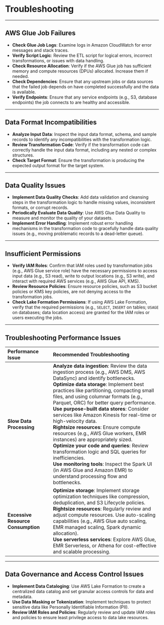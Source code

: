 # Troubleshooting

---
## AWS Glue Job Failures

* **Check Glue Job Logs**: Examine logs in Amazon CloudWatch for error messages and stack traces.
* **Verify Script Logic**: Review the ETL script for logical errors, incorrect transformations, or issues with data handling.
* **Check Resource Allocation**: Verify if the AWS Glue job has sufficient memory and compute resources (DPUs) allocated. Increase them if needed.
* **Check Dependencies**: Ensure that any upstream jobs or data sources that the failed job depends on have completed successfully and the data is available.
* **Verify Endpoints**: Ensure that any service endpoints (e.g., S3, database endpoints) the job connects to are healthy and accessible.

---
## Data Format Incompatibilities

* **Analyze Input Data**: Inspect the input data format, schema, and sample records to identify any incompatibilities with the transformation logic.
* **Review Transformation Code**: Verify if the transformation code can correctly handle the input data format, including any nested or complex structures.
* **Check Target Format**: Ensure the transformation is producing the expected output format for the target system.

---
## Data Quality Issues

* **Implement Data Quality Checks**: Add data validation and cleansing steps in the transformation logic to handle missing values, inconsistent formats, or corrupt records.
* **Periodically Evaluate Data Quality**: Use AWS Glue Data Quality to measure and monitor the quality of your datasets.
* **Implement Error Handling**: Implement robust error handling mechanisms in the transformation code to gracefully handle data quality issues (e.g., moving problematic records to a dead-letter queue).

---
## Insufficient Permissions

* **Verify IAM Roles**: Confirm that IAM roles used by transformation jobs (e.g., AWS Glue service role) have the necessary permissions to access input data (e.g., S3 read), write to output locations (e.g., S3 write), and interact with required AWS services (e.g., AWS Glue API, KMS).
* **Review Resource Policies**: Ensure resource policies, such as S3 bucket policies or KMS key policies, are not denying access to the transformation jobs.
* **Check Lake Formation Permissions**: If using AWS Lake Formation, verify that the required permissions (e.g., `SELECT`, `INSERT` on tables; `USAGE` on databases; data location access) are granted for the IAM roles or users executing the jobs.

---
## Troubleshooting Performance Issues

| Performance Issue              | Recommended Troubleshooting                                                                                                                                                                                                                                                                                          |
| :----------------------------- | :----------------------------------------------------------------------------------------------------------------------------------------------------------------------------------------------------------------------------------------------------------------------------------------------------------------- |
| **Slow Data Processing** | **Analyze data ingestion**: Review the data ingestion process (e.g., AWS DMS, AWS DataSync) and identify bottlenecks. <br> **Optimize data storage**: Implement best practices like partitioning, compacting small files, and using columnar formats (e.g., Parquet, ORC) for better query performance. <br> **Use purpose-built data stores**: Consider services like Amazon Kinesis for real-time or high-velocity data. <br> **Rightsize resources**: Ensure compute resources (e.g., AWS Glue workers, EMR instances) are appropriately sized. <br> **Optimize your code and queries**: Review transformation logic and SQL queries for inefficiencies. <br> **Use monitoring tools**: Inspect the Spark UI (in AWS Glue and Amazon EMR) to understand processing flow and bottlenecks. |
| **Excessive Resource Consumption** | **Optimize storage**: Implement storage optimization techniques like compression, deduplication, and S3 Lifecycle policies. <br> **Rightsize resources**: Regularly review and adjust compute resources. Use auto-scaling capabilities (e.g., AWS Glue auto scaling, EMR managed scaling, Spark dynamic allocation). <br> **Use serverless services**: Explore AWS Glue, EMR Serverless, or Athena for cost-effective and scalable processing.                                                                                                                                  |

---
## Data Governance and Access Control Issues

* **Implement Data Cataloging**: Use AWS Lake Formation to create a centralized data catalog and set granular access controls for data and metadata.
* **Use Data Masking or Tokenization**: Implement techniques to protect sensitive data like Personally Identifiable Information (PII).
* **Review IAM Roles and Policies**: Regularly review and update IAM roles and policies to ensure least privilege access to data lake resources.